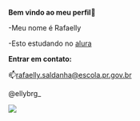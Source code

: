 **Bem vindo ao meu perfil**💙

-Meu nome é Rafaelly

-Esto estudando no [alura](https://www.alura..com.br)

**Entrar em contato:**

📫rafaelly.saldanha@escola.pr.gov.br

@ellybrg_


![](https://media.tenor.com/gZU3n_9Nv2EAAAAM/cat-cat-stare.gif)
